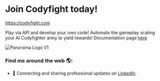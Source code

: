# Join Codyfight today!

https://codyfight.com

Play via API and develop your own code! Automate the gameplay scaling your AI Codyfighter army to yield rewards!
Documentation page [here](https://codyfight.com/api-doc)

![Panorama Logo V1 ](https://github.com/Vinimart/Vinimart/assets/47956560/539ddc14-55f1-4f61-bd50-37f458fd3344)

### Find me around the web 🌎:

- 💼 Connecting and sharing professional updates on <a href="https://www.linkedin.com/in/vinimartdev/">LinkedIn</a>.
